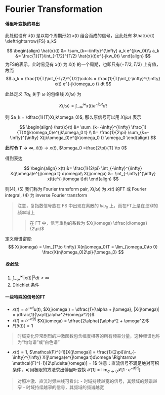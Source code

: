 # Fourier Transformation

#### 傅里叶变换的导出

此处假设有 $\hat x(t)$ 是以每个周期形如 $x(t)$ 组合而成的信号，且此处有 $\hat{x}(t) \xleftrightarrow{FS} a_k$

$$
    \begin{align}
        \hat{x}(t) &= \sum_{k=-\infty}^{\infty} a_k e^{jkw_0t}\\
        a_k &= \frac{1}{T}\int_{-T/2}^{T/2} \hat{x}(t)e^{-jkw_0t}
    \end{align}
$$
为FS的表示，此时易见有 $x(t)$ 为 $\hat{x}(t)$ 的一个周期，也即只有$(-T/2, T/2)$ 上有值，故而
$$
    a_k = \frac{1}{T}\int_{-T/2}^{T/2}\cdots = \frac{1}{T}\int_{-\infty}^{\infty} x(t) e^{-jk\omega_o t} dt
$$

此处定义 $Ta_k$ 关于 $\omega$ 的包络线 $X(j\omega)$ 为 

$$
    X(j\omega) = \int_{-\infty}^{\infty} x(t)e^{-j\omega t}dt
$$

则 $a_k = \dfrac{1}{T}X(jk\omega_0)$, 那么原信号可以用 $X(j\omega)$ 表示

$$
    \begin{align}
    \hat{x}(t) &= \sum_{k=-\infty}^{\infty} \frac{1}{T}X(jk\omega_0)e^{jk\omega_0 t} \\
        &= \frac{1}{2\pi} \sum_{k=-\infty}^{\infty} X(jk\omega_0)e^{jk\omega_0 t} \omega_0
    \end{align}
$$

**此时令 $T\to \infty$**, $\hat{x}(t) \to x(t)$, $\omega_0 =\frac{2\pi}{T} \to 0$

得到表达

$$
    \begin{align}
        x(t) &= \frac{1}{2\pi} \int_{-\infty}^{\infty} X(j\omega)e^{j\omega t} d\omega\\
        X(j\omega) &= \int_{-\infty}^{\infty} x(t)e^{-j\omega t}dt
    \end{align}
$$

则(4), (5) 我们称为 Fourier transform pair, $X(j\omega)$ 为 $x(t)$ 的FT 或 Fourier integral, (4) 为 inverse Fourier transform

> 注意，复指数信号族在 FS 中出现在离散的 $k\omega_0$ 上，而在FT上是在*连续*的频率域上
>> 在 FT 中，信号重构的系数为 $X(j\omega) \dfrac{d\omega}{2\pi}$

定义频谱密度:
$$
    X(j\omega) = \lim_{T\to \infty} X(nj\omega_0)T = \lim_{\omega_0\to 0} \frac{X(nj\omega_0)2\pi}{\omega_0}
$$

##### 收敛性:

1. $\int_{-\infty}^{\infty} |x(t)|^2 dt < \infty$
2. Dirichlet 条件

#### 一些特殊的信号的FT

- $x(t) = e^{-\alpha t} u(t)$, $X(j\omega ) = \dfrac{1}{\alpha + j\omega}, |X(j\omega)| = \dfrac{1}{\sqrt{\alpha^2+\omega^2}}$
- $x(t) = e^{-\alpha|t|}$ $X(j\omega) = \dfrac{2\alpha}{\alpha^2 + \omega^2}$
- $F[\delta(t)] = 1$
> 时域变化异常剧烈的冲激函数包含幅度相等的所有频率分量，这种频谱也称为“均匀谱”或“白色谱”
- $x(t)= 1$, $\mathcal{F}^{-1}[X(j\omega)] = \frac{1}{2\pi}\int_{-\infty}^{\infty} X(j\omega)e^{j\omega t}d\omega \Rightarrow \mathcal{F}^{-1}[2\pi\delta(\omega)] = 1$
    注意：直流信号不满足绝对可积条件，可用极限的方法求出傅里叶变换 $\mathcal{F}[1] = \lim_{\sigma \to 0}\mathcal{F}[1\cdot e^{-\sigma|t|}]$

>  对照冲激、直流时频曲线可看出:
    - 时域持续越宽的信号，其频域的频谱越窄
    - 时域持续越窄的信号，其频域的频谱越宽